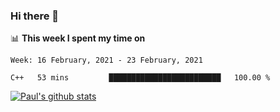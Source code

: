 ### Hi there 👋

📊 **This week I spent my time on**
<!--START_SECTION:waka-->
```text
Week: 16 February, 2021 - 23 February, 2021

C++   53 mins         █████████████████████████   100.00 % 
```
<!--END_SECTION:waka-->


[![Paul's github stats](https://github-readme-stats.vercel.app/api?username=mickeyouyou&theme=dracula&show_icons=true)](https://github.com/anuraghazra/github-readme-stats)
